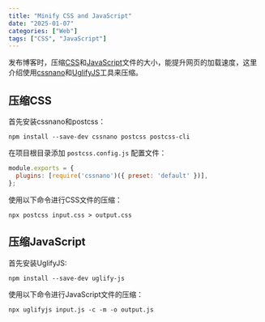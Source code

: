 ```yaml
---
title: "Minify CSS and JavaScript"
date: "2025-01-07"
categories: ["Web"]
tags: ["CSS", "JavaScript"]
---
```


发布博客时，压缩[CSS](https://developer.mozilla.org/zh-CN/docs/Web/CSS)和[JavaScript](https://developer.mozilla.org/zh-CN/docs/Web/JavaScript)文件的大小，能提升网页的加载速度，这里介绍使用[cssnano](https://github.com/cssnano/cssnano)和[UglifyJS](https://github.com/mishoo/UglifyJS)工具来压缩。

## 压缩CSS

首先安装cssnano和postcss：

```shell
npm install --save-dev cssnano postcss postcss-cli
```

在项目根目录添加 `postcss.config.js` 配置文件：

```js
module.exports = {
  plugins: [require('cssnano')({ preset: 'default' })],
};
```

使用以下命令进行CSS文件的压缩：

```shell
npx postcss input.css > output.css
```

## 压缩JavaScript

首先安装UglifyJS:

```shell
npm install --save-dev uglify-js
```

使用以下命令进行JavaScript文件的压缩：

```shell
npx uglifyjs input.js -c -m -o output.js
```
